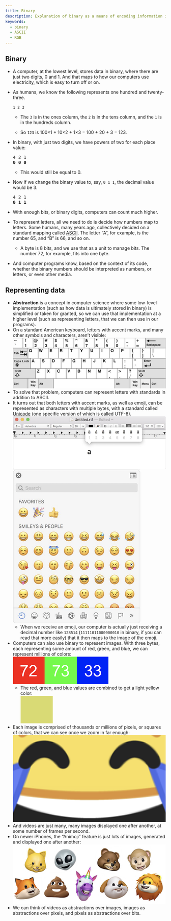 ```yaml
---
title: Binary
description: Explanation of binary as a means of encoding information in computers.
keywords:
  - binary
  - ASCII
  - RGB
---
```


## Binary

*   A computer, at the lowest level, stores data in binary, where there are just two digits, 0 and 1\. And that maps to how our computers use electricity, which is easy to turn off or on.

*   As humans, we know the following represents one hundred and twenty-three.

        1 2 3

    *   The `3` is in the ones column, the `2` is in the tens column, and the `1` is in the hundreds column.

    *   So `123` is 100×1 + 10×2 + 1×3 = 100 + 20 + 3 = 123.

*   In binary, with just two digits, we have powers of two for each place value:

    <pre>4 2 1
    <b>0 0 0</b>
    </pre>

    *   This would still be equal to 0.

*   Now if we change the binary value to, say, `0 1 1`, the decimal value would be 3.

    <pre>4 2 1
    <b>0 1 1</b>
    </pre>

*   With enough bits, or binary digits, computers can count much higher.
*   To represent letters, all we need to do is decide how numbers map to letters. Some humans, many years ago, collectively decided on a standard mapping called [ASCII](https://en.wikipedia.org/wiki/ASCII). The letter “A”, for example, is the number 65, and “B” is 66, and so on.
    *   A byte is 8 bits, and we use that as a unit to manage bits. The number 72, for example, fits into one byte.
*   And computer programs know, based on the context of its code, whether the binary numbers should be interpreted as numbers, or letters, or even other media.

## Representing data

*   **Abstraction** is a concept in computer science where some low-level implementation (such as how data is ultimately stored in binary) is simplified or taken for granted, so we can use that implementation at a higher level (such as representing letters, that we can then use in our programs).
*   On a standard American keyboard, letters with accent marks, and many other symbols and characters, aren’t visible: ![computer keyboard with labeled keys](keyboard.png)
*   To solve that problem, computers can represent letters with standards in addition to ASCII.
*   It turns out that both letters with accent marks, as well as emoji, can be represented as characters with multiple bytes, with a standard called [Unicode](https://en.wikipedia.org/wiki/Unicode) (one specific version of which is called UTF-8). ![text editor with various options for accent marks over the letter a](unicode.png) ![on-screen emoji selector](emoji.png)
    *   When we receive an emoji, our computer is actually just receiving a decimal number like `128514` (`11111011000000010` in binary, if you can read that more easily) that it then maps to the image of the emoji.
*   Computers can also use binary to represent images. With three bytes, each representing some amount of red, green, and blue, we can represent millions of colors:  
    ![red square labeled with 72, green square labeled with 73, blue square labeled with 33](rgb.png)
    *   The red, green, and blue values are combined to get a light yellow color:  
        ![light yellow square](rgb_combined.png)
*   Each image is comprised of thousands or millions of pixels, or squares of colors, that we can see once we zoom in far enough: ![zoomed-in emoji of laughing tears of joy with squares of pixels distinguishable](emoji_zoomed.png)
*   And videos are just many, many images displayed one after another, at some number of frames per second.
*   On newer iPhones, the “Animoji” feature is just lots of images, generated and displayed one after another: ![various animoji](animoji.png)
*   We can think of videos as abstractions over images, images as abstractions over pixels, and pixels as abstractions over bits.
